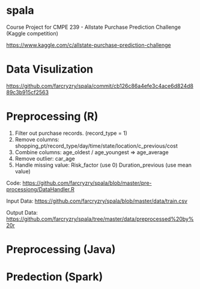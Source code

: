 spala
=====

Course Project for CMPE 239 - Allstate Purchase Prediction Challenge (Kaggle competition)

https://www.kaggle.com/c/allstate-purchase-prediction-challenge

Data Visulization
=====
https://github.com/farcryzry/spala/commit/cb126c86a4efe3c4ace6d824d889c3b915cf2563



Preprocessing (R)
=====
1.	Filter out purchase records. (record_type = 1)
2.	Remove columns: shopping_pt/record_type/day/time/state/location/c_previous/cost
3.	Combine columns: age_oldest / age_youngest => age_average
4.	Remove outlier: car_age
5.	Handle missing value:  Risk_factor (use 0)  Duration_previous (use mean value)

Code:
https://github.com/farcryzry/spala/blob/master/pre-processiong/DataHandler.R

Input Data:
https://github.com/farcryzry/spala/blob/master/data/train.csv

Output Data:
https://github.com/farcryzry/spala/tree/master/data/preprocessed%20by%20r

Preprocessing (Java)
=====

Predection (Spark)
=====


